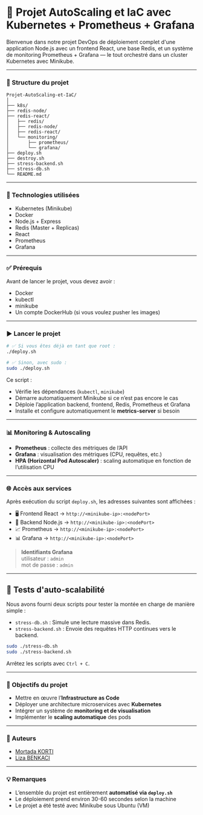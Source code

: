 # 🚀 Projet AutoScaling et IaC avec Kubernetes + Prometheus + Grafana

Bienvenue dans notre projet DevOps de déploiement complet d'une application Node.js avec un frontend React, une base Redis, et un système de monitoring Prometheus + Grafana — le tout orchestré dans un cluster Kubernetes avec Minikube.

---

### 📁 Structure du projet

```
Projet-AutoScaling-et-IaC/
│
├── k8s/                     
├── redis-node/               
├── redis-react/                        
│   ├── redis/
│   ├── redis-node/
│   ├── redis-react/
│   └── monitoring/
│       ├── prometheus/
│       └── grafana/
├── deploy.sh  
├── destroy.sh    
├── stress-backend.sh
├── stress-db.sh             
└── README.md
```

---

### 🧰 Technologies utilisées

- Kubernetes (Minikube)
- Docker
- Node.js + Express
- Redis (Master + Replicas)
- React
- Prometheus
- Grafana

---

### ✅ Prérequis

Avant de lancer le projet, vous devez avoir :

- Docker
- kubectl
- minikube
- Un compte DockerHub (si vous voulez pusher les images)

---

### ▶️ Lancer le projet

```bash
# ✅ Si vous êtes déjà en tant que root :
./deploy.sh

# ✅ Sinon, avec sudo :
sudo ./deploy.sh
```

Ce script :

- Vérifie les dépendances (`kubectl`, `minikube`)
- Démarre automatiquement Minikube si ce n’est pas encore le cas
- Déploie l’application backend, frontend, Redis, Prometheus et Grafana
- Installe et configure automatiquement le **metrics-server** si besoin

---

### 📊 Monitoring & Autoscaling

- **Prometheus** : collecte des métriques de l’API
- **Grafana** : visualisation des métriques (CPU, requêtes, etc.)
- **HPA (Horizontal Pod Autoscaler)** : scaling automatique en fonction de l’utilisation CPU

---

### 🌐 Accès aux services

Après exécution du script `deploy.sh`, les adresses suivantes sont affichées :

- 🖥️ Frontend React → `http://<minikube-ip>:<nodePort>`
- 🧩 Backend Node.js → `http://<minikube-ip>:<nodePort>`
- 📈 Prometheus → `http://<minikube-ip>:<nodePort>`
- 📊 Grafana → `http://<minikube-ip>:<nodePort>`

> **Identifiants Grafana**  
> utilisateur : `admin`  
> mot de passe : `admin`

---

## 🔬 Tests d'auto-scalabilité

Nous avons fourni deux scripts pour tester la montée en charge de manière simple :

- `stress-db.sh` : Simule une lecture massive dans Redis.
- `stress-backend.sh` : Envoie des requêtes HTTP continues vers le backend.

```bash
sudo ./stress-db.sh
sudo ./stress-backend.sh
```

Arrêtez les scripts avec `Ctrl + C`.

---

### 📌 Objectifs du projet

- Mettre en œuvre l’**Infrastructure as Code**
- Déployer une architecture microservices avec **Kubernetes**
- Intégrer un système de **monitoring et de visualisation**
- Implémenter le **scaling automatique** des pods

---

### 🙌 Auteurs

- [Mortada KORTI](https://github.com/mortada-korti)
- [Liza BENKACI](https://github.com/Liza-Benkaci)
---

### 💡 Remarques

- L’ensemble du projet est entièrement **automatisé via `deploy.sh`**
- Le déploiement prend environ 30-60 secondes selon la machine
- Le projet a été testé avec Minikube sous Ubuntu (VM)
